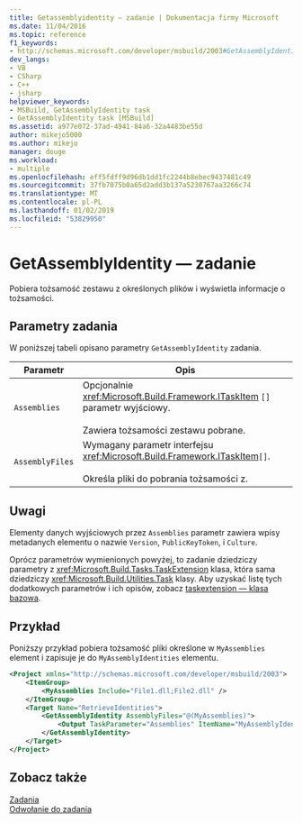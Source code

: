 ```yaml
---
title: Getassemblyidentity — zadanie | Dokumentacja firmy Microsoft
ms.date: 11/04/2016
ms.topic: reference
f1_keywords:
- http://schemas.microsoft.com/developer/msbuild/2003#GetAssemblyIdentity
dev_langs:
- VB
- CSharp
- C++
- jsharp
helpviewer_keywords:
- MSBuild, GetAssemblyIdentity task
- GetAssemblyIdentity task [MSBuild]
ms.assetid: a977e072-37ad-4941-84a6-32a4483be55d
author: mikejo5000
ms.author: mikejo
manager: douge
ms.workload:
- multiple
ms.openlocfilehash: eff5fdff9d96db1dd1fc2244b8ebec9437481c49
ms.sourcegitcommit: 37fb7075b0a65d2add3b137a5230767aa3266c74
ms.translationtype: MT
ms.contentlocale: pl-PL
ms.lasthandoff: 01/02/2019
ms.locfileid: "53829950"
---
```

# <a name="getassemblyidentity-task"></a>GetAssemblyIdentity — zadanie
Pobiera tożsamość zestawu z określonych plików i wyświetla informacje o tożsamości.  
  
## <a name="task-parameters"></a>Parametry zadania  
 W poniższej tabeli opisano parametry `GetAssemblyIdentity` zadania.  
  
|Parametr|Opis|  
|---------------|-----------------|  
|`Assemblies`|Opcjonalnie <xref:Microsoft.Build.Framework.ITaskItem> `[]` parametr wyjściowy.<br /><br /> Zawiera tożsamości zestawu pobrane.|  
|`AssemblyFiles`|Wymagany parametr interfejsu <xref:Microsoft.Build.Framework.ITaskItem>`[]`.<br /><br /> Określa pliki do pobrania tożsamości z.|  
  
## <a name="remarks"></a>Uwagi  
 Elementy danych wyjściowych przez `Assemblies` parametr zawiera wpisy metadanych elementu o nazwie `Version`, `PublicKeyToken`, i `Culture`.  
  
 Oprócz parametrów wymienionych powyżej, to zadanie dziedziczy parametry z <xref:Microsoft.Build.Tasks.TaskExtension> klasa, która sama dziedziczy <xref:Microsoft.Build.Utilities.Task> klasy. Aby uzyskać listę tych dodatkowych parametrów i ich opisów, zobacz [taskextension — klasa bazowa](../msbuild/taskextension-base-class.md).  
  
## <a name="example"></a>Przykład  
 Poniższy przykład pobiera tożsamość pliki określone w `MyAssemblies` element i zapisuje je do `MyAssemblyIdentities` elementu.  
  
```xml
<Project xmlns="http://schemas.microsoft.com/developer/msbuild/2003">
    <ItemGroup>
        <MyAssemblies Include="File1.dll;File2.dll" />
    </ItemGroup>
    <Target Name="RetrieveIdentities">
        <GetAssemblyIdentity AssemblyFiles="@(MyAssemblies)">
            <Output TaskParameter="Assemblies" ItemName="MyAssemblyIdentities" />
        </GetAssemblyIdentity>
    </Target>  
</Project>  
```

## <a name="see-also"></a>Zobacz także  
 [Zadania](../msbuild/msbuild-tasks.md)   
 [Odwołanie do zadania](../msbuild/msbuild-task-reference.md)
